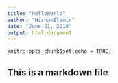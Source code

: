 ```yaml
---
title: "HelloWorld"
author: "HishamElamir"
date: "June 21, 2018"
output: html_document
---
```


```{r setup, include=FALSE}
knitr::opts_chunk$set(echo = TRUE)
```
## This is a markdown file